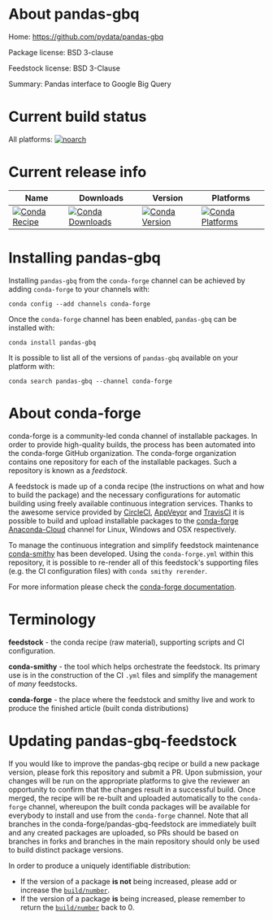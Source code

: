 About pandas-gbq
================

Home: https://github.com/pydata/pandas-gbq

Package license: BSD 3-clause

Feedstock license: BSD 3-Clause

Summary: Pandas interface to Google Big Query



Current build status
====================

All platforms:
[![noarch](https://img.shields.io/circleci/project/github/conda-forge/pandas-gbq-feedstock/master.svg?label=noarch)](https://circleci.com/gh/conda-forge/pandas-gbq-feedstock)

Current release info
====================

| Name | Downloads | Version | Platforms |
| --- | --- | --- | --- |
| [![Conda Recipe](https://img.shields.io/badge/recipe-pandas--gbq-green.svg)](https://anaconda.org/conda-forge/pandas-gbq) | [![Conda Downloads](https://img.shields.io/conda/dn/conda-forge/pandas-gbq.svg)](https://anaconda.org/conda-forge/pandas-gbq) | [![Conda Version](https://img.shields.io/conda/vn/conda-forge/pandas-gbq.svg)](https://anaconda.org/conda-forge/pandas-gbq) | [![Conda Platforms](https://img.shields.io/conda/pn/conda-forge/pandas-gbq.svg)](https://anaconda.org/conda-forge/pandas-gbq) |

Installing pandas-gbq
=====================

Installing `pandas-gbq` from the `conda-forge` channel can be achieved by adding `conda-forge` to your channels with:

```
conda config --add channels conda-forge
```

Once the `conda-forge` channel has been enabled, `pandas-gbq` can be installed with:

```
conda install pandas-gbq
```

It is possible to list all of the versions of `pandas-gbq` available on your platform with:

```
conda search pandas-gbq --channel conda-forge
```


About conda-forge
=================

conda-forge is a community-led conda channel of installable packages.
In order to provide high-quality builds, the process has been automated into the
conda-forge GitHub organization. The conda-forge organization contains one repository
for each of the installable packages. Such a repository is known as a *feedstock*.

A feedstock is made up of a conda recipe (the instructions on what and how to build
the package) and the necessary configurations for automatic building using freely
available continuous integration services. Thanks to the awesome service provided by
[CircleCI](https://circleci.com/), [AppVeyor](https://www.appveyor.com/)
and [TravisCI](https://travis-ci.org/) it is possible to build and upload installable
packages to the [conda-forge](https://anaconda.org/conda-forge)
[Anaconda-Cloud](https://anaconda.org/) channel for Linux, Windows and OSX respectively.

To manage the continuous integration and simplify feedstock maintenance
[conda-smithy](https://github.com/conda-forge/conda-smithy) has been developed.
Using the ``conda-forge.yml`` within this repository, it is possible to re-render all of
this feedstock's supporting files (e.g. the CI configuration files) with ``conda smithy rerender``.

For more information please check the [conda-forge documentation](https://conda-forge.org/docs/).

Terminology
===========

**feedstock** - the conda recipe (raw material), supporting scripts and CI configuration.

**conda-smithy** - the tool which helps orchestrate the feedstock.
                   Its primary use is in the construction of the CI ``.yml`` files
                   and simplify the management of *many* feedstocks.

**conda-forge** - the place where the feedstock and smithy live and work to
                  produce the finished article (built conda distributions)


Updating pandas-gbq-feedstock
=============================

If you would like to improve the pandas-gbq recipe or build a new
package version, please fork this repository and submit a PR. Upon submission,
your changes will be run on the appropriate platforms to give the reviewer an
opportunity to confirm that the changes result in a successful build. Once
merged, the recipe will be re-built and uploaded automatically to the
`conda-forge` channel, whereupon the built conda packages will be available for
everybody to install and use from the `conda-forge` channel.
Note that all branches in the conda-forge/pandas-gbq-feedstock are
immediately built and any created packages are uploaded, so PRs should be based
on branches in forks and branches in the main repository should only be used to
build distinct package versions.

In order to produce a uniquely identifiable distribution:
 * If the version of a package **is not** being increased, please add or increase
   the [``build/number``](https://conda.io/docs/user-guide/tasks/build-packages/define-metadata.html#build-number-and-string).
 * If the version of a package **is** being increased, please remember to return
   the [``build/number``](https://conda.io/docs/user-guide/tasks/build-packages/define-metadata.html#build-number-and-string)
   back to 0.
